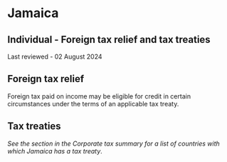 # Jamaica
## Individual - Foreign tax relief and tax treaties
Last reviewed - 02 August 2024
## Foreign tax relief
Foreign tax paid on income may be eligible for credit in certain circumstances under the terms of an applicable tax treaty.
## Tax treaties
_See the section in the Corporate tax summary for a list of countries with which Jamaica has a tax treaty_.
